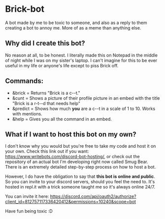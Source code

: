 # Brick-bot
A bot made by me to be toxic to someone, and also as a reply to them creating a bot to annoy me. More of as a meme than anything else. 

## Why did I create this bot?
No reason at all, to be honest. I literally made this on Notepad in the middle of night while I was on my sister's laptop. I can't imagine for this to be ever useful in my life or anyone's life except to piss Brick off. 

## Commands:
* &brick = Returns "Brick is a c--t."
* &cunt = Shows a picture of their profile picture in an embed with the title "Brick is a r-t--d that needs help"
* &predict = Shows how much **you** are a c--t in a scale of 1 to 10. Works with mentions.
* &help = Gives you all the command in an embed.

## What if I want to host this bot on my own?
I don't know why you would but you're free to take my code and host it on your own. Check this link out if you want: https://www.writebots.com/discord-bot-hosting/, or check out the repository of an actual bot I'm developing right now called Smug Bear. There is an extremely detailed step-by-step process on how to host a bot. 

However, I do have the obligation to say that **this bot is online and public**. So you can invite to your discord servers, should you feel the need to. It's hosted in repl.it with a trick someone taught me so it's always online 24/7.

You can invite it here: https://discord.com/api/oauth2/authorize?client_id=812757117336420412&permissions=10240&scope=bot

Have fun being toxic :D

